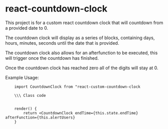 # react-countdown-clock

This project is for a custom react countdown clock that will countdown from a provided date to 0.


The countdown clock will display as a series of blocks, containing days, hours, minutes, seconds until the date that is provided.

The countdown clock also allows for an afterfunction to be executed, this will trigger once the countdown has finished.

Once the countdown clock has reached zero all of the digits will stay at 0.


Example Usage: 

```
    import CountdownClock from "react-custom-countdown-clock

    \\\ Class code


    render() {
        return <CountdownClock endTime={this.state.endTime} afterFunction={this.alertUsers} 
    }